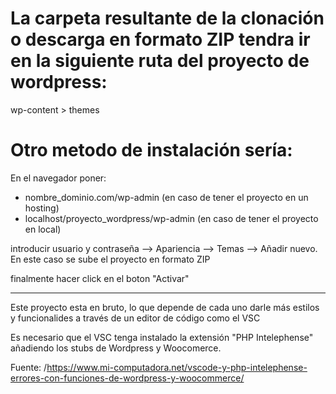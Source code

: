 # La carpeta resultante de la clonación o descarga en formato ZIP tendra ir en la siguiente ruta del proyecto de wordpress:

wp-content > themes

# Otro metodo de instalación sería:

En el navegador poner: 

- nombre_dominio.com/wp-admin   (en caso de tener el proyecto en un hosting)
- localhost/proyecto_wordpress/wp-admin  (en caso de tener el proyecto en local)

introducir usuario y contraseña --> Apariencia --> Temas --> Añadir nuevo. En este caso se sube el proyecto en formato ZIP

finalmente hacer click en el boton "Activar"

----------------------------------

Este proyecto esta en bruto, lo que depende de cada uno darle más estilos y funcionalides a través de un editor de código como el VSC

Es necesario que el VSC tenga instalado la extensión "PHP Intelephense" añadiendo los stubs de Wordpress y Woocomerce.

Fuente: /https://www.mi-computadora.net/vscode-y-php-intelephense-errores-con-funciones-de-wordpress-y-woocommerce/